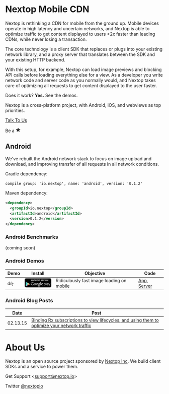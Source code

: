 # Nextop Mobile CDN

Nextop is rethinking a CDN for mobile from the ground up. Mobile devices operate in high latency and
 uncertain networks, and Nextop is able to optimize traffic to get content displayed to
 users >2x faster than leading CDNs, while never losing a transaction.

The core technology is a client SDK that replaces or plugs into your existing network library,
and a proxy server that translates between the SDK and your existing HTTP backend.

With this setup, for example, Nextop can load image previews and
blocking API calls before loading everything else for a view. As a developer you
 write network code and server code as you normally would, and Nextop takes care
 of optimizing all requests to get content displayed to the user faster.

Does it work? **Yes.** See the demos.

Nextop is a cross-platform project, with Android, iOS, and webviews as top priorities.

[Talk To Us](https://github.com/nextopio/nextop-client/issues)

Be a [![star](docs/assets/star-16.png)](https://github.com/nextopio/nextop-client/stargazers)


## Android

We've rebuilt the Android network stack to focus on image upload and download, and
improving transfer of all requests in all network conditions.


Gradle dependency:

```
compile group: 'io.nextop', name: 'android', version: '0.1.2'
```

Maven dependency:

```xml
<dependency>
  <groupId>io.nextop</groupId>
  <artifactId>android</artifactId>
  <version>0.1.2</version>
</dependency>
```

### Android Benchmarks

(coming soon)

### Android Demos

| Demo       | Install                                                                                                                                | Objective                                         | Code                                                                                                                                                        |
|------------|----------------------------------------------------------------------------------------------------------------------------------------|---------------------------------------------------|-------------------------------------------------------------------------------------------------------------------------------------------------------------|
| dılɟ       | [![Android App on Play](docs/assets/en_app_rgb_wo_60-32.png)](https://play.google.com/store/apps/details?id=io.nextop.demo.flip)       | Ridiculously fast image loading on mobile         | [App](https://github.com/nextopio/nextop-client/tree/master/android-demo-flip), [Server](https://github.com/nextopio/nextop-client/tree/master/backend-demo-flip)     |


### Android Blog Posts

| Date       | Post                                                                                                                                              |
|------------|---------------------------------------------------------------------------------------------------------------------------------------------------|
| 02.13.15   | [Binding Rx subscriptions to view lifecycles, and using them to optimize your network traffic](docs/02.13.15_SUBSCRIPTIONS_NETWORKING_VIEWS.md)   |


# About Us

Nextop is an open source project sponsored by [Nextop Inc](http://nextop.io). We build client SDKs and a service to power them.

Get Support <<support@nextop.io>>

Twitter [@nextopio](https://twitter.com/nextopio)
